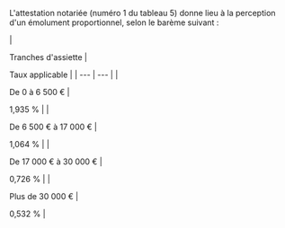 L'attestation notariée (numéro 1 du tableau 5) donne lieu à la perception d'un émolument proportionnel, selon le barème suivant :

|

Tranches d'assiette |

Taux applicable |
| --- | --- |
|

De 0 à 6 500 € |

1,935 % |
|

De 6 500 € à 17 000 € |

1,064 % |
|

De 17 000 € à 30 000 € |

0,726 % |
|

Plus de 30 000 € |

0,532 % |
